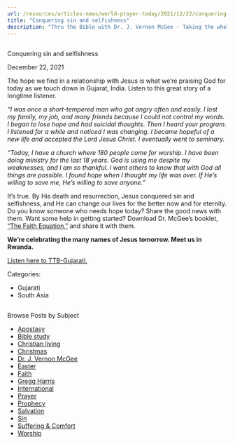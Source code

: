 ```yaml
---
url: /resources/articles-news/world-prayer-today/2021/12/22/conquering-sin-and-selfishness
title: "Conquering sin and selfishness"
description: "Thru the Bible with Dr. J. Vernon McGee - Taking the whole Word to the whole world"
---
```







## 
 Conquering sin and selfishness


December 22, 2021
![]()




The hope we find in a relationship with Jesus is what we’re praising God for today as we touch down in Gujarat, India. Listen to this great story of a longtime listener.

*“I was once a short-tempered man who got angry often and easily. I lost my family, my job, and many friends because I could not control my words. I began to lose hope and had suicidal thoughts. Then I heard your program. I listened for a while and noticed I was changing. I became hopeful of a new life and accepted the Lord Jesus Christ. I eventually went to seminary.* 

*“Today, I have a church where 180 people come for worship. I have been doing ministry for the last 18 years. God is using me despite my weaknesses, and I am so thankful. I want others to know that with God all things are possible. I found hope when I thought my life was over. If He’s willing to save me, He’s willing to save anyone.”*

It’s true. By His death and resurrection, Jesus conquered sin and selfishness, and He can change our lives for the better now and for eternity. Do you know someone who needs hope today? Share the good news with them. Want some help in getting started? Download Dr. McGee’s booklet, [“The Faith Equation,”](/docs/default-source/booklets/ttb_the-faith-equation.pdf?sfvrsn=c57a1f16_2) and share it with them.

**We’re celebrating the many names of Jesus tomorrow. Meet us in Rwanda.**

[Listen here to TTB-Gujarati.](https://ttb.twr.org/home/day,0436/language,GUJ)



Categories: 


* Gujarati
* South Asia









## 
 Browse Posts by Subject


* [Apostasy](/resources/articles-news/-in-tags/tags/Apostasy)
* [Bible study](/resources/articles-news/-in-tags/tags/Bible-study)
* [Christian living](/resources/articles-news/-in-tags/tags/Christian-living)
* [Christmas](/resources/articles-news/-in-tags/tags/Christmas)
* [Dr. J. Vernon McGee](/resources/articles-news/-in-tags/tags/Dr-J-Vernon-McGee)
* [Easter](/resources/articles-news/-in-tags/tags/easter)
* [Faith](/resources/articles-news/-in-tags/tags/Faith)
* [Gregg Harris](/resources/articles-news/-in-tags/tags/Gregg-Harris)
* [International](/resources/articles-news/-in-tags/tags/International)
* [Prayer](/resources/articles-news/-in-tags/tags/prayer)
* [Prophecy](/resources/articles-news/-in-tags/tags/Prophecy)
* [Salvation](/resources/articles-news/-in-tags/tags/Salvation)
* [Sin](/resources/articles-news/-in-tags/tags/sin)
* [Suffering & Comfort](/resources/articles-news/-in-tags/tags/Suffering-Comfort)
* [Worship](/resources/articles-news/-in-tags/tags/worship)






